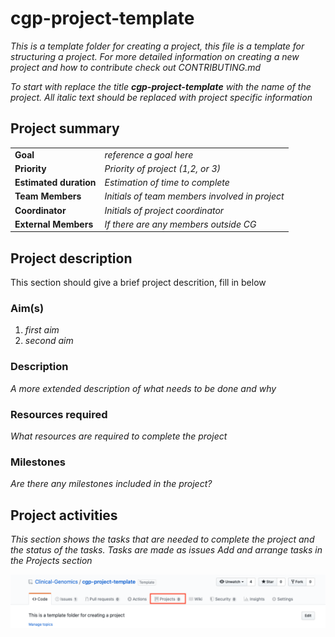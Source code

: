 # cgp-project-template

*This is a template folder for creating a project, this file is a template for structuring a project. For more detailed information on creating a new project and how to contribute check out CONTRIBUTING.md*

*To start with replace the title **cgp-project-template** with the name of the project.*
*All italic text should be replaced with project specific information*

## Project summary
| | |
|-|-|
| **Goal** | *reference a goal here* |
| **Priority** | *Priority of project (1,2, or 3)* |
| **Estimated duration** | *Estimation of time to complete* |
| **Team Members** | *Initials of team members involved in project* |
| **Coordinator** | *Initials of project coordinator* |
| **External Members** | *If there are any members outside CG* |

## Project description

This section should give a brief project descrition, fill in below

### Aim(s)

1. *first aim*
1. *second aim*

### Description

*A more extended description of what needs to be done and why*

### Resources required

*What resources are required to complete the project*

### Milestones

*Are there any milestones included in the project?*

## Project activities
*This section shows the tasks that are needed to complete the project and the status of the tasks.* *Tasks are made as issues*
*Add and arrange tasks in the Projects section*

![Projects][projects]

[projects]: .github/img/projects.png
